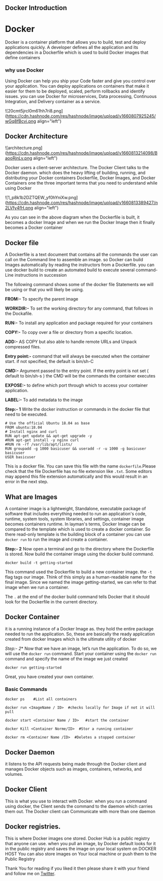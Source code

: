## Docker Introduction

# Docker
Docker is a container platform that allows you to build, test and deploy applications quickly. A developer defines all the application and its dependencies in a Dockerfile which is used to build Docker images that define containers
 
### why use Docker 
Using Docker can help you ship your Code faster and give you control over your application. You can deploy applications on containers that make it easier for them to be deployed, scaled, perform rollbacks and identify issues. you can use Docker for microservices, Data processing, Continuous Integration, and Delivery container as a service.

![20cmt5jrcl0m61hh7ri8.png](https://cdn.hashnode.com/res/hashnode/image/upload/v1660807925245/wGq8fBcvi.png align="left")

## Docker Architecture

![architecture.png](https://cdn.hashnode.com/res/hashnode/image/upload/v1660813214098/BaooRjnLy.png align="left")

Docker users a client-server architecture. The Docker Client talks to the Docker daemon. which does the heavy lifting of building, running, and distributing your Docker containers 
Dockerfile, Docker Images, and Docker Containers one the three important terms that you need to understand while using Docker


![1_p8k1b2DZTQEW_yf0hYniXw.png](https://cdn.hashnode.com/res/hashnode/image/upload/v1660813389427/n2LVfy4fH.png align="left")

As you can see in the above diagram when the Dockerfile is built, it becomes a docker Image and when we run the Docker Image then it finally becomes a Docker container

## Docker file

A Dockerfile is a text document that contains all the commands the user can call on the Command line to assemble an image. so Docker can build Images automatically by reading the instructors from a Dockerfile. you can use docker build to create an automated build to execute several command-Line instructions in succession

The following command shows some of the docker file Statements we will be using or that you will likely be using.

**FROM:-** To specify the parent image 

**WORKDIR:-** To set the working directory for any command, that follows in the Dockafile.

**RUN:-** To install any application and package required for your containers 

**COPY:-** To copy over a file or directory from a specific location.

**ADD:-** AS COPY but also able to handle remote URLs and Unpack compressed files.

**Entry point:-** command that will always be executed when the container start. if not specified, the default is bin/sh-C

**CMD:-** Argument passed to the entry point. If the entry point is not set ( default to bin/sh-s ) the CMD will be the commands the container executes 

**EXPOSE:-** to define which port through which to access your container application.

**LABEL:-** To add metadata to the image

**Step:- 1** Write the docker instruction or commands in the docker file that need to be executed.

```
# Use the official Ubuntu 18.04 as base
FROM ubuntu:18.04
# Install nginx and curl
RUN apt-get update && apt-get upgrade -y
#RUN apt-get install -y nginx curl
#RUN rm -rf /var/lib/apt/lists/
RUN groupadd -g 1000 basicuser && useradd -r -u 1000 -g basicuser basicuser
USER basicuser
```
This is a docker file. You can save this file with the name `dockerfile`.Please check that the file Dockerfile has no file extension like `.txt`. Some editors may append this file extension automatically and this would result in an error in the next step.

## What are Images 
A container image is a lightweight, Standalone, executable package of software that includes everything needed to run an application's code, runtime, system tools, system libraries, and settings, container image becomes containers runtime. 
In layman's terms, Docker Image can be compared to the template which is used to create a docker container. So there read-only template is the building block of a container you can use `docker run` to run the image and create a container. 

**Step:- 2**  Now open a terminal and go to the directory where the Dockerfile is stored. Now build the container image using the docker build command.

```
docker build -t getting-started
```
This command used the Dockerfile to build a new container image. 
the `-t` flag tags our image. Think of this simply as a human-readable name for the final image. Since we named the image getting-started, we can refer to that image when we run a container.

The `.` at the end of the docker build command tells Docker that it should look for the Dockerfile in the current directory.

## Docker Container 

it is a running instance of a Docker Image as. they hold the entire package needed to run the application. So, these are basically the ready application created from docker Images which is the ultimate utility of docker

*Step:- 2**  Now that we have an image, let’s run the application. To do so, we will use the `docker run` command. Start your container using the `docker run` command and specify the name of the image we just created

 ```
docker run getting-started
```
Great, you have created your own container.

### Basic Commands
```
docker ps    #List all containers
```
```
docker run <ImageName / ID>  #checks locally for Image if not it will pull  
```
```
docker start <Container Name / ID>   #start the container
```
```
docker Kill <Container Norme/ID>  #Stor a running container
```
```
docker rm <Container Name /ID>  #Deletes a stopped container
```

## Docker Daemon
it listens to the API requests being made through the Docker client and manages Docker objects such as images, containers, networks, and volumes.

## Docker Client
This is what you use to interact with Docker. when you run a command using docker, the Client sends the command to the daemon which carries them out. The Docker client can Communicate with more than one daemon

## Docker registries.

 This is where Docker images one stored. Docker Hub is a public registry that anyone can use. when you pull an image, by Docker default looks for it in the public registry and saves the image on your local system on DOCKER HOST You can also store images on Your local machine or push them to the Public Registry

Thank You for reading if you liked it then please share it with your friend and follow me on [Twitter](https://twitter.com/sourav_sovu_).
